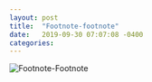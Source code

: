 ```yaml
---
layout: post
title:  "Footnote-footnote"
date:   2019-09-30 07:07:08 -0400
categories:
---
```


![Footnote-Footnote][HOL-Starting-Point-Footnote-Footnote]

<!-- Images -->
[HOL-Starting-Point]: {{site.baseurl}}/assets/hol-starting-point.png
[HOL-Starting-Point-Cont]: {{site.baseurl}}/assets/hol-starting-point-cont.png
[HOL-Starting-Point-Footnote-Footnote]: {{site.baseurl}}/assets/hol-starting-point-footnote-footnote.png
